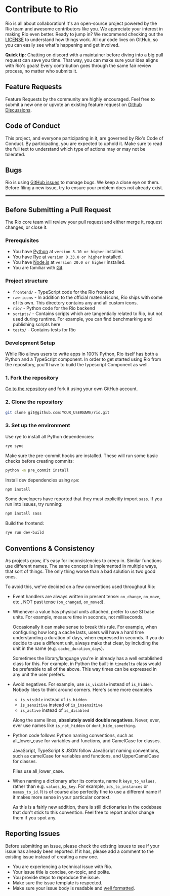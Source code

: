 # Contribute to Rio

Rio is all about collaboration! It's an open-source project powered by the Rio
team and awesome contributors like you. We appreciate your interest in making
Rio even better. Ready to jump in? We recommend checking out the
[LICENSE](https://github.com/rio-labs/rio/blob/dev/LICENSE.txt) to understand
how things work. All our code lives on GitHub, so you can easily see what's
happening and get involved.

**Quick tip:** Chatting on discord with a maintainer before diving into a big
pull request can save you time. That way, you can make sure your idea aligns
with Rio's goals! Every contribution goes through the same fair review process,
no matter who submits it.

## Feature Requests

Feature Requests by the community are highly encouraged. Feel free to submit a
new one or upvote an existing feature request on [Github
Discussions](https://github.com/rio-labs/rio/discussions/categories/feature-requests).

## Code of Conduct

This project, and everyone participating in it, are governed by Rio's Code of
Conduct. By participating, you are expected to uphold it. Make sure to read the
full text to understand which type of actions may or may not be tolerated.

## Bugs

Rio is using [GitHub issues](https://github.com/rio-labs/rio/issues) to manage
bugs. We keep a close eye on them. Before filing a new issue, try to ensure your
problem does not already exist.

<hr style="border:2px solid gray">

## Before Submitting a Pull Request

The Rio core team will review your pull request and either merge it, request
changes, or close it.

### Prerequisites

- You have [Python](https://www.python.org/) at `version 3.10 or higher`
  installed.
- You have [Rye](https://rye.astral.sh/) at `version 0.33.0 or higher`
  installed.
- You have [Node.js](https://nodejs.org/) at `version 20.0 or higher` installed.
- You are familiar with [Git](https://git-scm.com/).

### Project structure

- `frontend/` - TypeScript code for the Rio frontend
- `raw-icons` - In addition to the official material icons, Rio ships with some
    of its own. This directory contains any and all custom icons.
- `rio/` - Python code for the Rio backend
- `scripts/` - Contains scripts which are tangentially related to Rio, but not
    used during runtime. For example, you can find benchmarking and publishing
    scripts here
- `tests/` - Contains tests for Rio

### Development Setup

While Rio allows users to write apps in 100% Python, Rio itself has both a
Python and a TypeScript component. In order to get started using Rio from the
repository, you'll have to build the typescript Component as well.

### 1. Fork the repository

[Go to the repository](https://github.com/rio-labs/rio) and fork it using your
own GitHub account.

### 2. Clone the repository

```bash
git clone git@github.com:YOUR_USERNAME/rio.git
```

### 3. Set up the environment

Use rye to install all Python dependencies:

```bash
rye sync
```

Make sure the pre-commit hooks are installed. These will run some basic checks
before creating commits:

```bash
python -m pre_commit install
```

Install dev dependencies using `npm`:

```bash
npm install
```

Some developers have reported that they must explicitly import `sass`. If you
run into issues, try running:

```bash
npm install sass
```

Build the frontend:

```bash
rye run dev-build
```

## Conventions & Consistency

As projects grow, it's easy for inconsistencies to creep in. Similar functions
use different names. The same concept is implemented in multiple ways, that sort
of things. The only thing worse than a bad solution is two good ones.

To avoid this, we've decided on a few conventions used throughout Rio:

- Event handlers are always written in present tense: `on_change`, `on_move`,
  etc., NOT past tense (`on_changed`, `on_moved`).

- Whenever a value has physical units attached, prefer to use SI base units. For
  example, measure time in seconds, not milliseconds.

  Occasionally it can make sense to break this rule. For example, when
  configuring how long a cache lasts, users will have a hard time understanding
  a duration of days, when expressed in seconds. If you do decide to use a
  different unit, always make that clear, by including the unit in the name
  (e.g. `cache_duration_days`).

  Sometimes the library/language you're in already has a well established class
  for this. For example, in Python the built-in `timedelta` class would be
  preferable to all of the above. This way times can be expressed in any unit
  the user prefers.

- Avoid negatives. For example, use `is_visible` instead of `is_hidden`. Nobody
  likes to think around corners. Here's some more examples

  - `is_visible` instead of `is_hidden`
  - `is_sensitive` instead of `is_insensitive`
  - `is_active` instead of `is_disabled`

  Along the same lines, **absolutely avoid double negatives**. Never, ever, ever
  use names like `is_not_hidden` or `dont_hide_something`.

- Python code follows Python naming conventions, such as all_lower_case for
  variables and functions, and CamelCase for classes.

  JavaScript, TypeScript & JSON follow JavaScript naming conventions, such as
  camelCase for variables and functions, and UpperCamelCase for classes.

  Files use all_lower_case.

- When naming a dictionary after its contents, name it `keys_to_values`, rather
  than e.g. `values_by_key`. For example, `ids_to_instances` or `names_to_id`.
  It is of course also perfectly fine to use a different name if it makes more
  sense in your particular context.

  As this is a fairly new addition, there is still dictionaries in the codebase
  that don't stick to this convention. Feel free to report and/or change them if
  you spot any.

## Reporting Issues

Before submitting an issue, please check the existing issues to see if your
issue has already been reported. If it has, please add a comment to the existing
issue instead of creating a new one.

- You are experiencing a technical issue with Rio.
- Your issue title is concise, on-topic, and polite.
- You provide steps to reproduce the issue.
- Make sure the issue template is respected.
- Make sure your issue body is readable and [well formatted](https://docs.github.com/get-started/writing-on-github/getting-started-with-writing-and-formatting-on-github/basic-writing-and-formatting-syntax).

